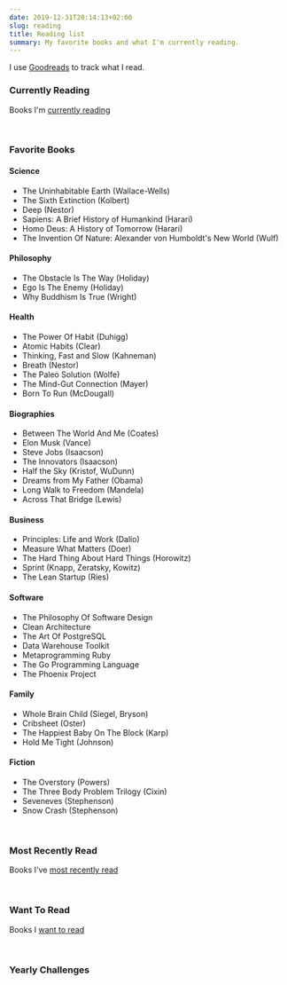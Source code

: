 ```yaml
---
date: 2019-12-31T20:14:13+02:00
slug: reading
title: Reading list
summary: My favorite books and what I'm currently reading.
---
```


<style type="text/css" media="screen">
  .gr_grid_book_container {
    /* customize book cover container div here */
    float: left;
    width: 98px;
    height: 160px;
    padding: 0 10px 5px 0;
    overflow: hidden;
  }
</style>

I use [Goodreads](https://www.goodreads.com/user/show/12078717-brian)
to track what I read.

### Currently Reading

Books I'm [currently reading](https://www.goodreads.com/review/list/12078717-brian-sigafoos?shelf=currently-reading)

<div id="gr_grid_widget_1577820899"></div>
<script src="https://www.goodreads.com/review/grid_widget/12078717.Brian's%20currently-reading%20book%20montage?cover_size=medium&hide_link=true&hide_title=true&num_books=16&order=d&shelf=currently-reading&sort=date_added&widget_id=1577820899" type="text/javascript" charset="utf-8"></script>
<br style="clear:both">

### Favorite Books

#### Science

- The Uninhabitable Earth (Wallace-Wells)
- The Sixth Extinction (Kolbert)
- Deep (Nestor)
- Sapiens: A Brief History of Humankind (Harari)
- Homo Deus: A History of Tomorrow (Harari)
- The Invention Of Nature: Alexander von Humboldt's New World (Wulf)

#### Philosophy

- The Obstacle Is The Way (Holiday)
- Ego Is The Enemy (Holiday)
- Why Buddhism Is True (Wright)

#### Health

- The Power Of Habit (Duhigg)
- Atomic Habits (Clear)
- Thinking, Fast and Slow (Kahneman)
- Breath (Nestor)
- The Paleo Solution (Wolfe)
- The Mind-Gut Connection (Mayer)
- Born To Run (McDougall)

#### Biographies

- Between The World And Me (Coates)
- Elon Musk (Vance)
- Steve Jobs (Isaacson)
- The Innovators (Isaacson)
- Half the Sky (Kristof, WuDunn)
- Dreams from My Father (Obama)
- Long Walk to Freedom (Mandela)
- Across That Bridge (Lewis)

#### Business

- Principles: Life and Work (Dalio)
- Measure What Matters (Doer)
- The Hard Thing About Hard Things (Horowitz)
- Sprint (Knapp, Zeratsky, Kowitz)
- The Lean Startup (Ries)

#### Software

- The Philosophy Of Software Design
- Clean Architecture
- The Art Of PostgreSQL
- Data Warehouse Toolkit
- Metaprogramming Ruby
- The Go Programming Language
- The Phoenix Project

#### Family

- Whole Brain Child (Siegel, Bryson)
- Cribsheet (Oster)
- The Happiest Baby On The Block (Karp)
- Hold Me Tight (Johnson)

#### Fiction

- The Overstory (Powers)
- The Three Body Problem Trilogy (Cixin)
- Seveneves (Stephenson)
- Snow Crash (Stephenson)

<br style="clear:both">

### Most Recently Read

Books I've [most recently read](https://www.goodreads.com/review/list/12078717-brian-sigafoos?shelf=read)

<div id="gr_grid_widget_1577817169"></div>
<script src="https://www.goodreads.com/review/grid_widget/12078717.Brian's%20bookshelf:%20read?cover_size=medium&hide_link=true&hide_title=true&num_books=16&order=d&shelf=read&sort=date_read&widget_id=1577817169" type="text/javascript" charset="utf-8"></script>
<br style="clear:both">

### Want To Read

Books I [want to read](https://www.goodreads.com/review/list/12078717-brian-sigafoos?shelf=to-read)

<div id="gr_grid_widget_1578041777"></div>
<script src="https://www.goodreads.com/review/grid_widget/12078717.Brian's%20to-read%20book%20montage?cover_size=medium&hide_link=true&hide_title=true&num_books=16&order=d&shelf=to-read&sort=date_added&widget_id=1578041777" type="text/javascript" charset="utf-8"></script>
<br style="clear:both">

### Yearly Challenges

<div id="gr_challenge_11621">
  <div id="gr_challenge_progress_body_11621"></div>
	<script src="https://www.goodreads.com/user_challenges/widget/12078717-brian?challenge_id=11621&v=2"></script>
</div>

<div id="gr_challenge_8863">
  <div id="gr_challenge_progress_body_8863"></div>
	<script src="https://www.goodreads.com/user_challenges/widget/12078717-brian?challenge_id=8863&v=2"></script>
</div>

<div id="gr_challenge_7501">
  <div id="gr_challenge_progress_body_7501"></div>
	<script src="https://www.goodreads.com/user_challenges/widget/12078717-brian?challenge_id=7501&v=2"></script>
</div>
